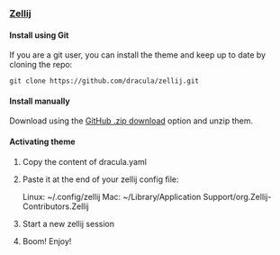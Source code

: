 ### [Zellij](https://zellij.dev)

#### Install using Git

If you are a git user, you can install the theme and keep up to date by cloning the repo:

    git clone https://github.com/dracula/zellij.git

#### Install manually

Download using the [GitHub .zip download](https://github.com/dracula/zellij/archive/master.zip) option and unzip them.

#### Activating theme

1. Copy the content of dracula.yaml
2. Paste it at the end of your zellij config file:

    Linux: ~/.config/zellij
    Mac: ~/Library/Application Support/org.Zellij-Contributors.Zellij

3. Start a new zellij session
4. Boom! Enjoy!
